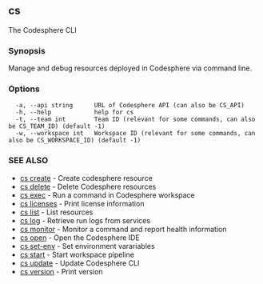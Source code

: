 ## cs

The Codesphere CLI

### Synopsis

Manage and debug resources deployed in Codesphere via command line.

### Options

```
  -a, --api string      URL of Codesphere API (can also be CS_API)
  -h, --help            help for cs
  -t, --team int        Team ID (relevant for some commands, can also be CS_TEAM_ID) (default -1)
  -w, --workspace int   Workspace ID (relevant for some commands, can also be CS_WORKSPACE_ID) (default -1)
```

### SEE ALSO

* [cs create](cs_create.md)	 - Create codesphere resource
* [cs delete](cs_delete.md)	 - Delete Codesphere resources
* [cs exec](cs_exec.md)	 - Run a command in Codesphere workspace
* [cs licenses](cs_licenses.md)	 - Print license information
* [cs list](cs_list.md)	 - List resources
* [cs log](cs_log.md)	 - Retrieve run logs from services
* [cs monitor](cs_monitor.md)	 - Monitor a command and report health information
* [cs open](cs_open.md)	 - Open the Codesphere IDE
* [cs set-env](cs_set-env.md)	 - Set environment varariables
* [cs start](cs_start.md)	 - Start workspace pipeline
* [cs update](cs_update.md)	 - Update Codesphere CLI
* [cs version](cs_version.md)	 - Print version

